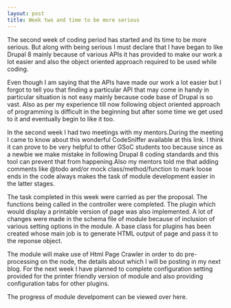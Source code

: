 ```yaml
---
layout: post
title: Week two and time to be more serious
---
```


The second week of coding period has started and its time to be more serious. But along with being serious I must declare that I have began to like Drupal 8 mainly because of various APIs it has provided to make our work a lot easier and also the object oriented approach required to be used while coding.

Even though I am saying that the APIs have made our work a lot easier but I forgot to tell you that finding a particular API that may come in handy in particular situation is not easy mainly because code base of Drupal is so vast. Also as per my experience till now following object oriented approach of programming is difficult in the beginning but after some time we get used to it and eventually begin to like it too.

In the second week I had two meetings with my mentors.During the meeting I came to know about this wonderful CodeSniffer available at this <a href="https://www.drupal.org/node/1419988" style="text-decoration:none;" target="_blank">link</a>. I think it can prove to be very helpful to other GSoC students too because since as a newbie we make mistake in following Drupal 8 coding standards and this tool can prevent that from happening.Also my mentors told me that adding comments like @todo and/or mock class/method/function to mark loose ends in the code always makes the task of module development easier in the latter stages.

The task completed in this week were carried as per the proposal. The functions being called in the controller were completed. The plugin which would display a printable version of page was also implemented. A lot of changes were made in the schema file of module because of inclusion of various setting options in the module. A base class for plugins has been created whose main job is to generate HTML output of page and pass it to the reponse object.

The module will make use of Html Page Crawler in order to do pre-processing on the node, the details about which I will be posting in my next blog. For the next week I have planned to complete configuration setting provided for the printer friendly version of module and also providing configuration tabs for other plugins.

The progress of module develpoment can be viewed over <a href="https://github.com/zealfire/printable" style="text-decoration:none;" target="_blank">here</a>. 